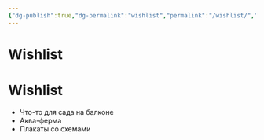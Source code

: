 ```yaml
---
{"dg-publish":true,"dg-permalink":"wishlist","permalink":"/wishlist/","dgHomeLink":true,"dgPassFrontmatter":false}
---
```


# Wishlist


<div class="transclusion internal-embed is-loaded"><div class="markdown-embed">

<div class="markdown-embed-title">



</div>



# Wishlist

- Что-то для сада на балконе
- Аква-ферма
- Плакаты со схемами 

</div></div>

